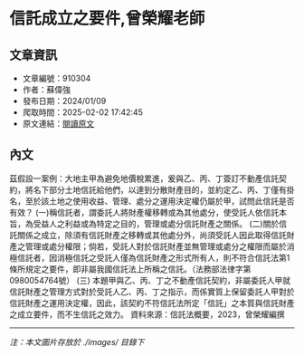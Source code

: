 # 信託成立之要件,曾榮耀老師

## 文章資訊
- 文章編號：910304
- 作者：蘇偉強
- 發布日期：2024/01/09
- 爬取時間：2025-02-02 17:42:45
- 原文連結：[閱讀原文](https://real-estate.get.com.tw/Columns/detail.aspx?no=910304)

## 內文
茲假設一案例：大地主甲為避免地價稅累進，爰與乙、丙、丁簽訂不動產信託契約，將名下部分土地信託給他們，以達到分散財產目的，並約定乙、丙、丁僅有掛名，至於該土地之使用收益、管理、處分之運用決定權仍屬於甲，試問此信託是否有效？
(一)稱信託者，謂委託人將財產權移轉或為其他處分，使受託人依信託本旨，為受益人之利益或為特定之目的，管理或處分信託財產之關係。
(二)關於信託關係之成立，除須有信託財產之移轉或其他處分外，尚須受託人因此取得信託財產之管理或處分權限；倘若，受託人對於信託財產並無管理或處分之權限而屬於消極信託者，因消極信託之受託人僅為信託財產之形式所有人，則不符合信託法第1條所規定之要件，即非屬我國信託法上所稱之信託。（法務部法律字第0980054764號）
(三) 本題甲與乙、丙、丁之不動產信託契約，非屬委託人甲就信託財產之管理方式對於受託人乙、丙、丁之指示，而係實質上保留委託人甲對於信託財產之運用決定權，因此，該契約不符信託法所定「信託」之本質與信託財產之成立要件，而不生信託之效力。
資料來源：信託法概要，2023，曾榮耀編撰

---
*注：本文圖片存放於 ./images/ 目錄下*

